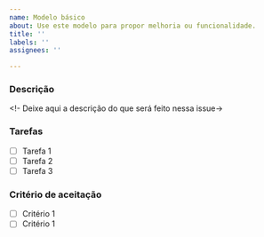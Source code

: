 ```yaml
---
name: Modelo básico
about: Use este modelo para propor melhoria ou funcionalidade.
title: ''
labels: ''
assignees: ''

---
```


### Descrição
<!- Deixe aqui a descrição do que será feito nessa issue->

### Tarefas
- [ ] Tarefa 1
- [ ] Tarefa 2
- [ ] Tarefa 3

### Critério de aceitação
- [ ] Critério 1 
- [ ] Critério 1
